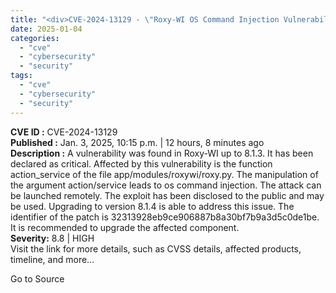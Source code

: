 ```yaml
---
title: "<div>CVE-2024-13129 - \"Roxy-WI OS Command Injection Vulnerability\"</div>"
date: 2025-01-04
categories: 
  - "cve"
  - "cybersecurity"
  - "security"
tags: 
  - "cve"
  - "cybersecurity"
  - "security"
---
```


**CVE ID :** CVE-2024-13129  
**Published :** Jan. 3, 2025, 10:15 p.m. | 12 hours, 8 minutes ago  
**Description :** A vulnerability was found in Roxy-WI up to 8.1.3. It has been declared as critical. Affected by this vulnerability is the function action\_service of the file app/modules/roxywi/roxy.py. The manipulation of the argument action/service leads to os command injection. The attack can be launched remotely. The exploit has been disclosed to the public and may be used. Upgrading to version 8.1.4 is able to address this issue. The identifier of the patch is 32313928eb9ce906887b8a30bf7b9a3d5c0de1be. It is recommended to upgrade the affected component.  
**Severity:** 8.8 | HIGH  
Visit the link for more details, such as CVSS details, affected products, timeline, and more...

Go to Source
